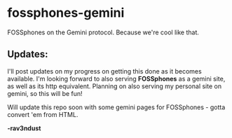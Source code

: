 # fossphones-gemini
FOSSphones on the Gemini protocol. Because we're cool like that. 

## Updates:
I'll post updates on my progress on getting this done as it becomes available. I'm looking forward to also serving **FOSSphones** as a gemini site, as well as its http equivalent. Planning on also serving my personal site on gemini, so this will be fun!

Will update this repo soon with some gemini pages for FOSSphones - gotta convert 'em from HTML. 

**-rav3ndust**

